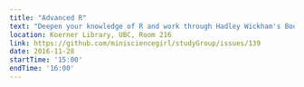 ```yaml
---
title: "Advanced R"
text: "Deepen your knowledge of R and work through Hadley Wickham's Book: Environments"
location: Koerner Library, UBC, Room 216
link: https://github.com/minisciencegirl/studyGroup/issues/139
date: 2016-11-28
startTime: '15:00'
endTime: '16:00'
---
```

